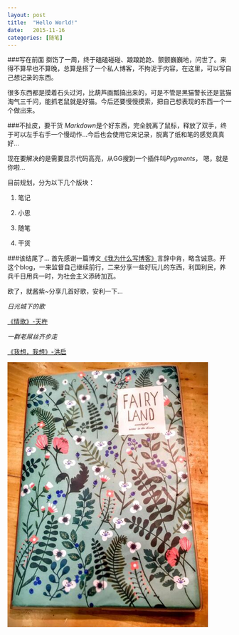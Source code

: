 ```yaml
---
layout: post
title:  "Hello World!"
date:   2015-11-16 
categories: [随笔]
---
```

###写在前面
捯饬了一周，终于磕磕碰碰、踉踉跄跄、颤颤巍巍地，问世了。来得不算早也不算晚，总算是搭了一个私人博客，不拘泥于内容，在这里，可以写自己想记录的东西。

很多东西都是摸着石头过河，比葫芦画瓢搞出来的，可是不管是黑猫警长还是蓝猫淘气三千问，能抓老鼠就是好猫。今后还要慢慢摸索，把自己想表现的东西一个一个做出来。

###不扯皮，要干货 
*Markdown*是个好东西，完全脱离了鼠标，释放了双手，终于可以左手右手一个慢动作…今后也会使用它来记录，脱离了纸和笔的感觉真真好…

现在要解决的是需要显示代码高亮，从GG搜到一个插件叫*Pygments*，
嗯，就是你啦…

目前规划，分为以下几个版块：

1. 笔记

2. 小思

3. 随笔

4. 干货

###该结尾了… 
首先感谢一篇博文[《我为什么写博客》](http://beiyuu.com/why-blog/)言辞中肯，略含诚意。开这个blog，一来监督自己继续前行，二来分享一些好玩儿的东西，利国利民，养兵千日用兵一时，为社会主义添砖加瓦。

欧了，就酱紫~分享几首好歌，安利一下…


*日光城下的歌*

[《情歌》-天杵](http://music.163.com/#/song?id=383950)

*一群老屌丝齐步走*

[《我想，我想》-洪启](http://music.163.com/#/song?id=28138269)

![My helpful screenshot](/images/book.jpg)
